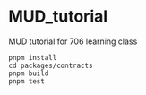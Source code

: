 # MUD_tutorial
MUD tutorial for 706 learning class

```
pnpm install
cd packages/contracts
pnpm build
pnpm test
```
